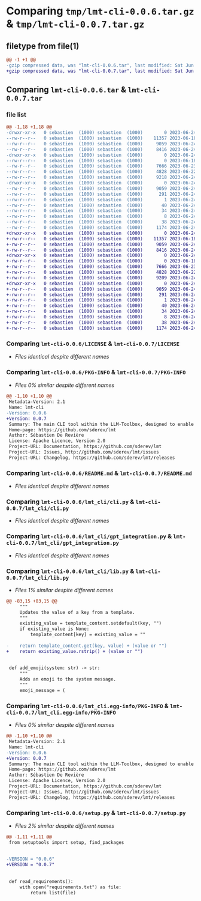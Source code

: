 # Comparing `tmp/lmt-cli-0.0.6.tar.gz` & `tmp/lmt-cli-0.0.7.tar.gz`

## filetype from file(1)

```diff
@@ -1 +1 @@
-gzip compressed data, was "lmt-cli-0.0.6.tar", last modified: Sat Jun 24 00:26:40 2023, max compression
+gzip compressed data, was "lmt-cli-0.0.7.tar", last modified: Sat Jun 24 01:03:00 2023, max compression
```

## Comparing `lmt-cli-0.0.6.tar` & `lmt-cli-0.0.7.tar`

### file list

```diff
@@ -1,18 +1,18 @@
-drwxr-xr-x   0 sebastien  (1000) sebastien  (1000)        0 2023-06-24 00:26:40.806964 lmt-cli-0.0.6/
--rw-r--r--   0 sebastien  (1000) sebastien  (1000)    11357 2023-06-18 17:13:45.000000 lmt-cli-0.0.6/LICENSE
--rw-r--r--   0 sebastien  (1000) sebastien  (1000)     9059 2023-06-24 00:26:40.806964 lmt-cli-0.0.6/PKG-INFO
--rw-r--r--   0 sebastien  (1000) sebastien  (1000)     8416 2023-06-24 00:13:18.000000 lmt-cli-0.0.6/README.md
-drwxr-xr-x   0 sebastien  (1000) sebastien  (1000)        0 2023-06-24 00:26:40.806964 lmt-cli-0.0.6/lmt_cli/
--rw-r--r--   0 sebastien  (1000) sebastien  (1000)        0 2023-06-18 20:39:32.000000 lmt-cli-0.0.6/lmt_cli/__init__.py
--rw-r--r--   0 sebastien  (1000) sebastien  (1000)     7666 2023-06-23 19:35:04.000000 lmt-cli-0.0.6/lmt_cli/cli.py
--rw-r--r--   0 sebastien  (1000) sebastien  (1000)     4828 2023-06-22 23:46:33.000000 lmt-cli-0.0.6/lmt_cli/gpt_integration.py
--rw-r--r--   0 sebastien  (1000) sebastien  (1000)     9218 2023-06-24 00:24:19.000000 lmt-cli-0.0.6/lmt_cli/lib.py
-drwxr-xr-x   0 sebastien  (1000) sebastien  (1000)        0 2023-06-24 00:26:40.806964 lmt-cli-0.0.6/lmt_cli.egg-info/
--rw-r--r--   0 sebastien  (1000) sebastien  (1000)     9059 2023-06-24 00:26:40.000000 lmt-cli-0.0.6/lmt_cli.egg-info/PKG-INFO
--rw-r--r--   0 sebastien  (1000) sebastien  (1000)      291 2023-06-24 00:26:40.000000 lmt-cli-0.0.6/lmt_cli.egg-info/SOURCES.txt
--rw-r--r--   0 sebastien  (1000) sebastien  (1000)        1 2023-06-24 00:26:40.000000 lmt-cli-0.0.6/lmt_cli.egg-info/dependency_links.txt
--rw-r--r--   0 sebastien  (1000) sebastien  (1000)       40 2023-06-24 00:26:40.000000 lmt-cli-0.0.6/lmt_cli.egg-info/entry_points.txt
--rw-r--r--   0 sebastien  (1000) sebastien  (1000)       34 2023-06-24 00:26:40.000000 lmt-cli-0.0.6/lmt_cli.egg-info/requires.txt
--rw-r--r--   0 sebastien  (1000) sebastien  (1000)        8 2023-06-24 00:26:40.000000 lmt-cli-0.0.6/lmt_cli.egg-info/top_level.txt
--rw-r--r--   0 sebastien  (1000) sebastien  (1000)       38 2023-06-24 00:26:40.806964 lmt-cli-0.0.6/setup.cfg
--rw-r--r--   0 sebastien  (1000) sebastien  (1000)     1174 2023-06-24 00:26:19.000000 lmt-cli-0.0.6/setup.py
+drwxr-xr-x   0 sebastien  (1000) sebastien  (1000)        0 2023-06-24 01:03:00.346960 lmt-cli-0.0.7/
+-rw-r--r--   0 sebastien  (1000) sebastien  (1000)    11357 2023-06-18 17:13:45.000000 lmt-cli-0.0.7/LICENSE
+-rw-r--r--   0 sebastien  (1000) sebastien  (1000)     9059 2023-06-24 01:03:00.346960 lmt-cli-0.0.7/PKG-INFO
+-rw-r--r--   0 sebastien  (1000) sebastien  (1000)     8416 2023-06-24 00:13:18.000000 lmt-cli-0.0.7/README.md
+drwxr-xr-x   0 sebastien  (1000) sebastien  (1000)        0 2023-06-24 01:03:00.346960 lmt-cli-0.0.7/lmt_cli/
+-rw-r--r--   0 sebastien  (1000) sebastien  (1000)        0 2023-06-18 20:39:32.000000 lmt-cli-0.0.7/lmt_cli/__init__.py
+-rw-r--r--   0 sebastien  (1000) sebastien  (1000)     7666 2023-06-23 19:35:04.000000 lmt-cli-0.0.7/lmt_cli/cli.py
+-rw-r--r--   0 sebastien  (1000) sebastien  (1000)     4828 2023-06-22 23:46:33.000000 lmt-cli-0.0.7/lmt_cli/gpt_integration.py
+-rw-r--r--   0 sebastien  (1000) sebastien  (1000)     9209 2023-06-24 01:01:26.000000 lmt-cli-0.0.7/lmt_cli/lib.py
+drwxr-xr-x   0 sebastien  (1000) sebastien  (1000)        0 2023-06-24 01:03:00.346960 lmt-cli-0.0.7/lmt_cli.egg-info/
+-rw-r--r--   0 sebastien  (1000) sebastien  (1000)     9059 2023-06-24 01:03:00.000000 lmt-cli-0.0.7/lmt_cli.egg-info/PKG-INFO
+-rw-r--r--   0 sebastien  (1000) sebastien  (1000)      291 2023-06-24 01:03:00.000000 lmt-cli-0.0.7/lmt_cli.egg-info/SOURCES.txt
+-rw-r--r--   0 sebastien  (1000) sebastien  (1000)        1 2023-06-24 01:03:00.000000 lmt-cli-0.0.7/lmt_cli.egg-info/dependency_links.txt
+-rw-r--r--   0 sebastien  (1000) sebastien  (1000)       40 2023-06-24 01:03:00.000000 lmt-cli-0.0.7/lmt_cli.egg-info/entry_points.txt
+-rw-r--r--   0 sebastien  (1000) sebastien  (1000)       34 2023-06-24 01:03:00.000000 lmt-cli-0.0.7/lmt_cli.egg-info/requires.txt
+-rw-r--r--   0 sebastien  (1000) sebastien  (1000)        8 2023-06-24 01:03:00.000000 lmt-cli-0.0.7/lmt_cli.egg-info/top_level.txt
+-rw-r--r--   0 sebastien  (1000) sebastien  (1000)       38 2023-06-24 01:03:00.346960 lmt-cli-0.0.7/setup.cfg
+-rw-r--r--   0 sebastien  (1000) sebastien  (1000)     1174 2023-06-24 01:01:53.000000 lmt-cli-0.0.7/setup.py
```

### Comparing `lmt-cli-0.0.6/LICENSE` & `lmt-cli-0.0.7/LICENSE`

 * *Files identical despite different names*

### Comparing `lmt-cli-0.0.6/PKG-INFO` & `lmt-cli-0.0.7/PKG-INFO`

 * *Files 0% similar despite different names*

```diff
@@ -1,10 +1,10 @@
 Metadata-Version: 2.1
 Name: lmt-cli
-Version: 0.0.6
+Version: 0.0.7
 Summary: The main CLI tool within the LLM-Toolbox, designed to enable seamless communication with ChatGPT from your terminal. You can customize your experience by creating templates and using them to generate messages.
 Home-page: https://github.com/sderev/lmt
 Author: Sébastien De Revière
 License: Apache Licence, Version 2.0
 Project-URL: Documentation, https://github.com/sderev/lmt
 Project-URL: Issues, http://github.com/sderev/lmt/issues
 Project-URL: Changelog, https://github.com/sderev/lmt/releases
```

### Comparing `lmt-cli-0.0.6/README.md` & `lmt-cli-0.0.7/README.md`

 * *Files identical despite different names*

### Comparing `lmt-cli-0.0.6/lmt_cli/cli.py` & `lmt-cli-0.0.7/lmt_cli/cli.py`

 * *Files identical despite different names*

### Comparing `lmt-cli-0.0.6/lmt_cli/gpt_integration.py` & `lmt-cli-0.0.7/lmt_cli/gpt_integration.py`

 * *Files identical despite different names*

### Comparing `lmt-cli-0.0.6/lmt_cli/lib.py` & `lmt-cli-0.0.7/lmt_cli/lib.py`

 * *Files 1% similar despite different names*

```diff
@@ -83,15 +83,15 @@
     """
     Updates the value of a key from a template.
     """
     existing_value = template_content.setdefault(key, "")
     if existing_value is None:
         template_content[key] = existing_value = ""
 
-    return template_content.get(key, value) + (value or "")
+    return existing_value.rstrip() + (value or "")
 
 
 def add_emoji(system: str) -> str:
     """
     Adds an emoji to the system message.
     """
     emoji_message = (
```

### Comparing `lmt-cli-0.0.6/lmt_cli.egg-info/PKG-INFO` & `lmt-cli-0.0.7/lmt_cli.egg-info/PKG-INFO`

 * *Files 0% similar despite different names*

```diff
@@ -1,10 +1,10 @@
 Metadata-Version: 2.1
 Name: lmt-cli
-Version: 0.0.6
+Version: 0.0.7
 Summary: The main CLI tool within the LLM-Toolbox, designed to enable seamless communication with ChatGPT from your terminal. You can customize your experience by creating templates and using them to generate messages.
 Home-page: https://github.com/sderev/lmt
 Author: Sébastien De Revière
 License: Apache Licence, Version 2.0
 Project-URL: Documentation, https://github.com/sderev/lmt
 Project-URL: Issues, http://github.com/sderev/lmt/issues
 Project-URL: Changelog, https://github.com/sderev/lmt/releases
```

### Comparing `lmt-cli-0.0.6/setup.py` & `lmt-cli-0.0.7/setup.py`

 * *Files 2% similar despite different names*

```diff
@@ -1,11 +1,11 @@
 from setuptools import setup, find_packages
 
 
-VERSION = "0.0.6"
+VERSION = "0.0.7"
 
 
 def read_requirements():
     with open("requirements.txt") as file:
         return list(file)
```

